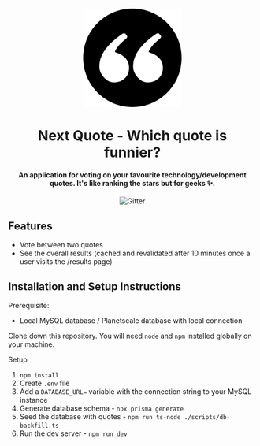 <h1 align="center">
  <br>
  <a href="https://next-quote.vercel.app"><img src="/public/next-quote.png" alt="Next Quote" width="200"></a>
  <br>
  <br>
  Next Quote - Which quote is funnier?
  <br>
</h1>

<h4 align="center">An application for voting on your favourite technology/development quotes. It's like ranking the stars but for geeks ✨.</h4>

<p align="center">
      <img src="https://vercelbadge.vercel.app/api/royappeldoorn/next-quote"
         alt="Gitter">
</p>

## Features

- Vote between two quotes
- See the overall results (cached and revalidated after 10 minutes once a user visits the /results page)

## Installation and Setup Instructions

Prerequisite:

- Local MySQL database / Planetscale database with local connection

Clone down this repository. You will need `node` and `npm` installed globally on your machine. 

Setup

1. `npm install`
2. Create `.env` file
3. Add a `DATABASE_URL=` variable with the connection string to your MySQL instance
4. Generate database schema - `npx prisma generate`
5. Seed the database with quotes - `npm run ts-node ./scripts/db-backfill.ts`
6. Run the dev server - `npm run dev`
